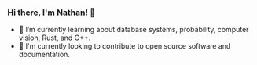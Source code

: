 ### Hi there, I'm Nathan! 👋

- 🌱 I’m currently learning about database systems, probability, computer vision, Rust, and C++.
- 🔭 I'm currently looking to contribute to open source software and documentation.

<!--
**nhtsai/nhtsai** is a ✨ _special_ ✨ repository because its `README.md` (this file) appears on your GitHub profile.

Here are some ideas to get you started:

- 🔭 I’m currently working on ...
- 🌱 I’m currently learning ...
- 👯 I’m looking to collaborate on ...
- 🤔 I’m looking for help with ...
- 💬 Ask me about ...
- 📫 How to reach me: ...
- 😄 Pronouns: ...
- ⚡ Fun fact: ...
-->
